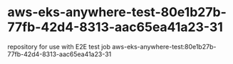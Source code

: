 # aws-eks-anywhere-test-80e1b27b-77fb-42d4-8313-aac65ea41a23-31
repository for use with E2E test job aws-eks-anywhere-test:80e1b27b-77fb-42d4-8313-aac65ea41a23-31

